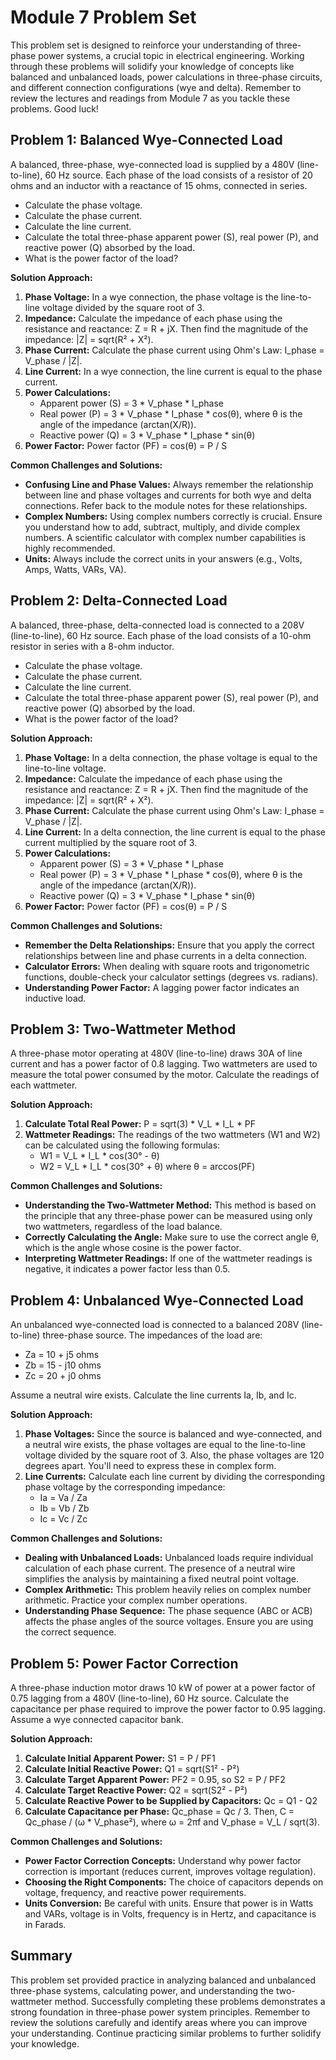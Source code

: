 # Module 7 Problem Set

This problem set is designed to reinforce your understanding of three-phase power systems, a crucial topic in electrical engineering. Working through these problems will solidify your knowledge of concepts like balanced and unbalanced loads, power calculations in three-phase circuits, and different connection configurations (wye and delta). Remember to review the lectures and readings from Module 7 as you tackle these problems. Good luck!

## Problem 1: Balanced Wye-Connected Load

A balanced, three-phase, wye-connected load is supplied by a 480V (line-to-line), 60 Hz source. Each phase of the load consists of a resistor of 20 ohms and an inductor with a reactance of 15 ohms, connected in series.

*   Calculate the phase voltage.
*   Calculate the phase current.
*   Calculate the line current.
*   Calculate the total three-phase apparent power (S), real power (P), and reactive power (Q) absorbed by the load.
*   What is the power factor of the load?

**Solution Approach:**

1.  **Phase Voltage:** In a wye connection, the phase voltage is the line-to-line voltage divided by the square root of 3.
2.  **Impedance:** Calculate the impedance of each phase using the resistance and reactance: Z = R + jX.  Then find the magnitude of the impedance: |Z| = sqrt(R² + X²).
3.  **Phase Current:** Calculate the phase current using Ohm's Law: I_phase = V_phase / |Z|.
4.  **Line Current:** In a wye connection, the line current is equal to the phase current.
5.  **Power Calculations:**
    *   Apparent power (S) = 3 * V_phase * I_phase
    *   Real power (P) = 3 * V_phase * I_phase * cos(θ), where θ is the angle of the impedance (arctan(X/R)).
    *   Reactive power (Q) = 3 * V_phase * I_phase * sin(θ)
6.  **Power Factor:**  Power factor (PF) = cos(θ) = P / S

**Common Challenges and Solutions:**

*   **Confusing Line and Phase Values:** Always remember the relationship between line and phase voltages and currents for both wye and delta connections. Refer back to the module notes for these relationships.
*   **Complex Numbers:** Using complex numbers correctly is crucial. Ensure you understand how to add, subtract, multiply, and divide complex numbers. A scientific calculator with complex number capabilities is highly recommended.
*   **Units:** Always include the correct units in your answers (e.g., Volts, Amps, Watts, VARs, VA).

## Problem 2: Delta-Connected Load

A balanced, three-phase, delta-connected load is connected to a 208V (line-to-line), 60 Hz source. Each phase of the load consists of a 10-ohm resistor in series with a 8-ohm inductor.

*   Calculate the phase voltage.
*   Calculate the phase current.
*   Calculate the line current.
*   Calculate the total three-phase apparent power (S), real power (P), and reactive power (Q) absorbed by the load.
*   What is the power factor of the load?

**Solution Approach:**

1.  **Phase Voltage:** In a delta connection, the phase voltage is equal to the line-to-line voltage.
2.  **Impedance:** Calculate the impedance of each phase using the resistance and reactance: Z = R + jX.  Then find the magnitude of the impedance: |Z| = sqrt(R² + X²).
3.  **Phase Current:** Calculate the phase current using Ohm's Law: I_phase = V_phase / |Z|.
4.  **Line Current:** In a delta connection, the line current is equal to the phase current multiplied by the square root of 3.
5.  **Power Calculations:**
    *   Apparent power (S) = 3 * V_phase * I_phase
    *   Real power (P) = 3 * V_phase * I_phase * cos(θ), where θ is the angle of the impedance (arctan(X/R)).
    *   Reactive power (Q) = 3 * V_phase * I_phase * sin(θ)
6.  **Power Factor:**  Power factor (PF) = cos(θ) = P / S

**Common Challenges and Solutions:**

*   **Remember the Delta Relationships:** Ensure that you apply the correct relationships between line and phase currents in a delta connection.
*   **Calculator Errors:** When dealing with square roots and trigonometric functions, double-check your calculator settings (degrees vs. radians).
*   **Understanding Power Factor:** A lagging power factor indicates an inductive load.

## Problem 3: Two-Wattmeter Method

A three-phase motor operating at 480V (line-to-line) draws 30A of line current and has a power factor of 0.8 lagging.  Two wattmeters are used to measure the total power consumed by the motor. Calculate the readings of each wattmeter.

**Solution Approach:**

1.  **Calculate Total Real Power:**  P = sqrt(3) * V_L * I_L * PF
2.  **Wattmeter Readings:** The readings of the two wattmeters (W1 and W2) can be calculated using the following formulas:
    *   W1 = V_L * I_L * cos(30° - θ)
    *   W2 = V_L * I_L * cos(30° + θ)
    where θ = arccos(PF)

**Common Challenges and Solutions:**

*   **Understanding the Two-Wattmeter Method:** This method is based on the principle that any three-phase power can be measured using only two wattmeters, regardless of the load balance.
*   **Correctly Calculating the Angle:** Make sure to use the correct angle θ, which is the angle whose cosine is the power factor.
*   **Interpreting Wattmeter Readings:** If one of the wattmeter readings is negative, it indicates a power factor less than 0.5.

## Problem 4: Unbalanced Wye-Connected Load

An unbalanced wye-connected load is connected to a balanced 208V (line-to-line) three-phase source. The impedances of the load are:

*   Za = 10 + j5 ohms
*   Zb = 15 - j10 ohms
*   Zc = 20 + j0 ohms

Assume a neutral wire exists. Calculate the line currents Ia, Ib, and Ic.

**Solution Approach:**

1.  **Phase Voltages:** Since the source is balanced and wye-connected, and a neutral wire exists, the phase voltages are equal to the line-to-line voltage divided by the square root of 3.  Also, the phase voltages are 120 degrees apart.  You'll need to express these in complex form.
2.  **Line Currents:** Calculate each line current by dividing the corresponding phase voltage by the corresponding impedance:
    *   Ia = Va / Za
    *   Ib = Vb / Zb
    *   Ic = Vc / Zc

**Common Challenges and Solutions:**

*   **Dealing with Unbalanced Loads:**  Unbalanced loads require individual calculation of each phase current. The presence of a neutral wire simplifies the analysis by maintaining a fixed neutral point voltage.
*   **Complex Arithmetic:**  This problem heavily relies on complex number arithmetic. Practice your complex number operations.
*   **Understanding Phase Sequence:** The phase sequence (ABC or ACB) affects the phase angles of the source voltages. Ensure you are using the correct sequence.

## Problem 5: Power Factor Correction

A three-phase induction motor draws 10 kW of power at a power factor of 0.75 lagging from a 480V (line-to-line), 60 Hz source. Calculate the capacitance per phase required to improve the power factor to 0.95 lagging. Assume a wye connected capacitor bank.

**Solution Approach:**

1.  **Calculate Initial Apparent Power:** S1 = P / PF1
2.  **Calculate Initial Reactive Power:** Q1 = sqrt(S1² - P²)
3.  **Calculate Target Apparent Power:** PF2 = 0.95, so S2 = P / PF2
4.  **Calculate Target Reactive Power:** Q2 = sqrt(S2² - P²)
5.  **Calculate Reactive Power to be Supplied by Capacitors:** Qc = Q1 - Q2
6.  **Calculate Capacitance per Phase:** Qc_phase = Qc / 3. Then, C = Qc_phase / (ω * V_phase²), where ω = 2πf and V_phase = V_L / sqrt(3).

**Common Challenges and Solutions:**

*   **Power Factor Correction Concepts:** Understand why power factor correction is important (reduces current, improves voltage regulation).
*   **Choosing the Right Components:** The choice of capacitors depends on voltage, frequency, and reactive power requirements.
*   **Units Conversion:** Be careful with units. Ensure that power is in Watts and VARs, voltage is in Volts, frequency is in Hertz, and capacitance is in Farads.

## Summary

This problem set provided practice in analyzing balanced and unbalanced three-phase systems, calculating power, and understanding the two-wattmeter method. Successfully completing these problems demonstrates a strong foundation in three-phase power system principles. Remember to review the solutions carefully and identify areas where you can improve your understanding. Continue practicing similar problems to further solidify your knowledge.
